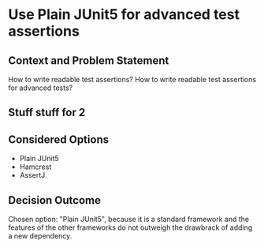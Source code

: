 # Use Plain JUnit5 for advanced test assertions

## Context and Problem Statement

How to write readable test assertions?
How to write readable test assertions for advanced tests?

## Stuff stuff for 2

## Considered Options

* Plain JUnit5
* Hamcrest
* AssertJ

## Decision Outcome

Chosen option: "Plain JUnit5", because it is a standard framework and the features of the other frameworks do not outweigh the drawbrack of adding a new dependency.

